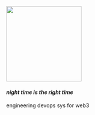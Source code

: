 <img width="200px" src="https://cdn.discordapp.com/attachments/791868312552210483/791909138238013440/moon_assassin.gif" />
<h4><i>night time is the right time</i></h4>
engineering devops sys for web3
